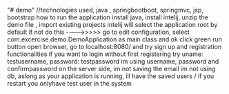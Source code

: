 "# demo" 
//technologies used, java , springbootboot, springmvc, jsp, bootstrap
how to run the application
install java,
install intelij,
unzip the demo file , import existing projects
intelij will select the application root by default if not do this ---->>>>> go to edit configuration, select com.excercise.demo.DemoApplication as main class and ok
click green run button
open browser, go to localhost:8080/
and try sign up and registration functionalities
if you want to login without first registering try uname: testusername, password: testpassword
im using  username, password and confirmpassword on the server side, im not saving the email
im not using db, aslong as your application is running, ill have the saved users / if you restart you onlyhave test user in the system
